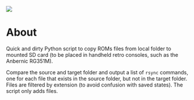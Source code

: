 <a href="https://paypal.me/benckx/2">
<img src="https://img.shields.io/badge/Donate-PayPal-green.svg"/>
</a>

# About

Quick and dirty Python script to copy ROMs files from local folder to mounted SD card (to be placed in handheld retro
consoles, such as the Anbernic RG351M).

Compare the source and target folder and output a list of `rsync` commands, one for each file that exists in the source
folder, but not in the target folder. Files are filtered by extension (to avoid confusion with saved states). The script
only adds files.
